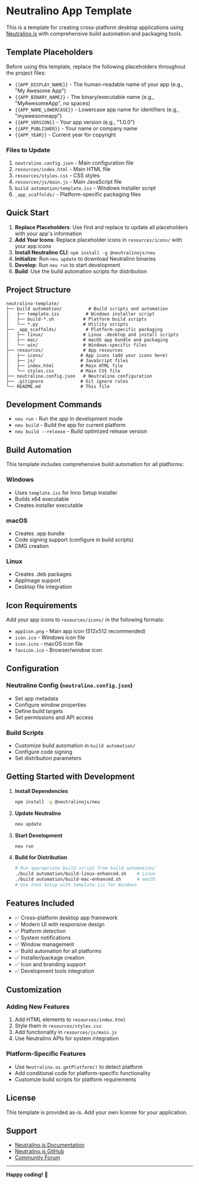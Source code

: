 # Neutralino App Template

This is a template for creating cross-platform desktop applications using [Neutralino.js](https://neutralino.js.org/) with comprehensive build automation and packaging tools.

## Template Placeholders

Before using this template, replace the following placeholders throughout the project files:

- `{{APP_DISPLAY_NAME}}` - The human-readable name of your app (e.g., "My Awesome App")
- `{{APP_BINARY_NAME}}` - The binary/executable name (e.g., "MyAwesomeApp", no spaces)
- `{{APP_NAME_LOWERCASE}}` - Lowercase app name for identifiers (e.g., "myawesomeapp")
- `{{APP_VERSION}}` - Your app version (e.g., "1.0.0")
- `{{APP_PUBLISHER}}` - Your name or company name
- `{{APP_YEAR}}` - Current year for copyright

### Files to Update

1. `neutralino.config.json` - Main configuration file
2. `resources/index.html` - Main HTML file
3. `resources/styles.css` - CSS styles
4. `resources/js/main.js` - Main JavaScript file
5. `build automation/template.iss` - Windows installer script
6. `_app_scaffolds/` - Platform-specific packaging files

## Quick Start

1. **Replace Placeholders**: Use find and replace to update all placeholders with your app's information
2. **Add Your Icons**: Replace placeholder icons in `resources/icons/` with your app icons
3. **Install Neutralino CLI**: `npm install -g @neutralinojs/neu`
4. **Initialize**: Run `neu update` to download Neutralino binaries
5. **Develop**: Run `neu run` to start development
6. **Build**: Use the build automation scripts for distribution

## Project Structure

```
neutralino-template/
├── build automation/          # Build scripts and automation
│   ├── template.iss          # Windows installer script
│   ├── build-*.sh           # Platform build scripts
│   └── *.py                 # Utility scripts
├── _app_scaffolds/           # Platform-specific packaging
│   ├── linux/               # Linux .desktop and install scripts
│   ├── mac/                 # macOS app bundle and packaging
│   └── win/                 # Windows-specific files
├── resources/               # App resources
│   ├── icons/              # App icons (add your icons here)
│   ├── js/                 # JavaScript files
│   ├── index.html          # Main HTML file
│   └── styles.css          # Main CSS file
├── neutralino.config.json   # Neutralino configuration
├── .gitignore              # Git ignore rules
└── README.md               # This file
```

## Development Commands

- `neu run` - Run the app in development mode
- `neu build` - Build the app for current platform
- `neu build --release` - Build optimized release version

## Build Automation

This template includes comprehensive build automation for all platforms:

### Windows
- Uses `template.iss` for Inno Setup installer
- Builds x64 executable
- Creates installer executable

### macOS
- Creates .app bundle
- Code signing support (configure in build scripts)
- DMG creation

### Linux
- Creates .deb packages
- AppImage support
- Desktop file integration

## Icon Requirements

Add your app icons to `resources/icons/` in the following formats:

- `appIcon.png` - Main app icon (512x512 recommended)
- `icon.ico` - Windows icon file
- `icon.icns` - macOS icon file
- `favicon.ico` - Browser/window icon

## Configuration

### Neutralino Config (`neutralino.config.json`)
- Set app metadata
- Configure window properties
- Define build targets
- Set permissions and API access

### Build Scripts
- Customize build automation in `build automation/`
- Configure code signing
- Set distribution parameters

## Getting Started with Development

1. **Install Dependencies**
   ```bash
   npm install -g @neutralinojs/neu
   ```

2. **Update Neutralino**
   ```bash
   neu update
   ```

3. **Start Development**
   ```bash
   neu run
   ```

4. **Build for Distribution**
   ```bash
   # Run appropriate build script from build automation/
   ./build automation/build-linux-enhanced.sh    # Linux
   ./build automation/build-mac-enhanced.sh      # macOS
   # Use Inno Setup with template.iss for Windows
   ```

## Features Included

- ✅ Cross-platform desktop app framework
- ✅ Modern UI with responsive design
- ✅ Platform detection
- ✅ System notifications
- ✅ Window management
- ✅ Build automation for all platforms
- ✅ Installer/package creation
- ✅ Icon and branding support
- ✅ Development tools integration

## Customization

### Adding New Features
1. Add HTML elements to `resources/index.html`
2. Style them in `resources/styles.css`
3. Add functionality in `resources/js/main.js`
4. Use Neutralino APIs for system integration

### Platform-Specific Features
- Use `Neutralino.os.getPlatform()` to detect platform
- Add conditional code for platform-specific functionality
- Customize build scripts for platform requirements

## License

This template is provided as-is. Add your own license for your application.

## Support

- [Neutralino.js Documentation](https://neutralino.js.org/docs/)
- [Neutralino.js GitHub](https://github.com/neutralinojs/neutralinojs)
- [Community Forum](https://github.com/neutralinojs/neutralinojs/discussions)

---

**Happy coding!** 🚀 